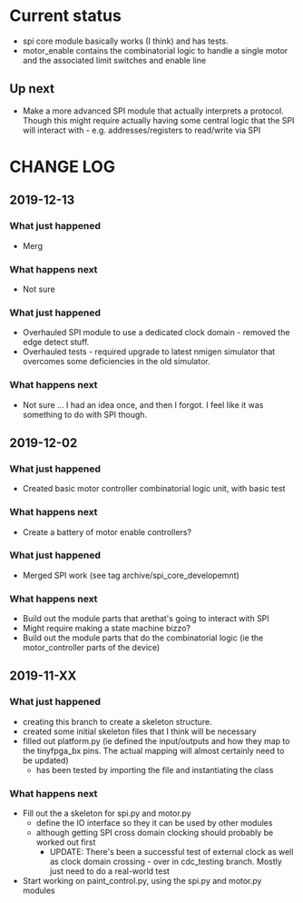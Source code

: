 # Current status
- spi core module basically works (I think) and has tests.
- motor_enable contains the combinatorial logic to handle a single motor and
the associated limit switches and enable line

## Up next
- Make a more advanced SPI module that actually interprets a protocol. Though
this might require actually having some central logic that the SPI will interact
with - e.g. addresses/registers to read/write via SPI

# CHANGE LOG

## 2019-12-13
### What just happened
- Merg

### What happens next
- Not sure

### What just happened
- Overhauled SPI module to use a dedicated clock domain - removed the edge
detect stuff.
- Overhauled tests - required upgrade to latest nmigen simulator that overcomes
some deficiencies in the old simulator.

### What happens next
- Not sure ... I had an idea once, and then I forgot. I feel like it was
something to do with SPI though.

## 2019-12-02
### What just happened
- Created basic motor controller combinatorial logic unit, with basic test

### What happens next
- Create a battery of motor enable controllers?

### What just happened
- Merged SPI work (see tag archive/spi_core_developemnt)

### What happens next
- Build out the module parts that arethat's going to interact with SPI
 - Might require making a state machine bizzo?
- Build out the module parts that do the combinatorial logic (ie the motor_controller
  parts of the device)

## 2019-11-XX
### What just happened
- creating this branch to create a skeleton structure.
- created some initial skeleton files that I think will be necessary
- filled out platform.py (ie defined the input/outputs and how they map to the
  tinyfpga_bx pins. The actual mapping will almost certainly need to be updated)
  - has been tested by importing the file and instantiating the class

### What happens next
- Fill out the a skeleton for spi.py and motor.py
  - define the IO interface so they it can be used by other modules
  - although getting SPI cross domain clocking should probably be worked out
    first
    - UPDATE: There's been a successful test of external clock as well as
    clock domain crossing - over in cdc_testing branch. Mostly just need to
    do a real-world test
- Start working on paint_control.py, using the spi.py and motor.py modules
